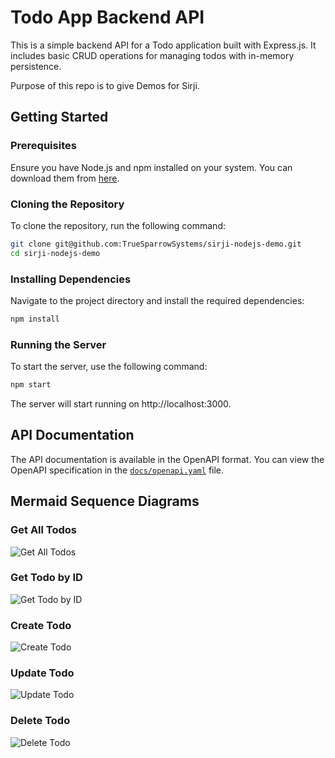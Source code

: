 # Todo App Backend API

This is a simple backend API for a Todo application built with Express.js. It includes basic CRUD operations for managing todos with in-memory persistence.

Purpose of this repo is to give Demos for Sirji.

## Getting Started

### Prerequisites

Ensure you have Node.js and npm installed on your system. You can download them from [here](https://nodejs.org/).

### Cloning the Repository

To clone the repository, run the following command:

```bash
git clone git@github.com:TrueSparrowSystems/sirji-nodejs-demo.git
cd sirji-nodejs-demo
```

### Installing Dependencies

Navigate to the project directory and install the required dependencies:

```bash
npm install
```

### Running the Server

To start the server, use the following command:

```bash
npm start
```

The server will start running on http://localhost:3000.

## API Documentation

The API documentation is available in the OpenAPI format. You can view the OpenAPI specification in the [`docs/openapi.yaml`](./docs/openapi.yaml) file.

## Mermaid Sequence Diagrams

### Get All Todos

![Get All Todos](docs/sequenceDiagrams/getAllTodos.mermaid)

### Get Todo by ID

![Get Todo by ID](docs/sequenceDiagrams/getTodoById.mermaid)

### Create Todo

![Create Todo](docs/sequenceDiagrams/createTodo.mermaid)

### Update Todo

![Update Todo](docs/sequenceDiagrams/updateTodo.mermaid)

### Delete Todo

![Delete Todo](docs/sequenceDiagrams/deleteTodo.mermaid)
